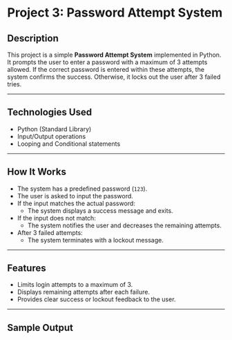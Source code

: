 # Project 3: Password Attempt System

##  Description

This project is a simple **Password Attempt System** implemented in Python. It prompts the user to enter a password with a maximum of 3 attempts allowed. If the correct password is entered within these attempts, the system confirms the success. Otherwise, it locks out the user after 3 failed tries.

---

##  Technologies Used

- Python (Standard Library)
- Input/Output operations
- Looping and Conditional statements

---

##  How It Works

- The system has a predefined password (`123`).
- The user is asked to input the password.
- If the input matches the actual password:
  - The system displays a success message and exits.
- If the input does not match:
  - The system notifies the user and decreases the remaining attempts.
- After 3 failed attempts:
  - The system terminates with a lockout message.

---

##  Features

- Limits login attempts to a maximum of 3.
- Displays remaining attempts after each failure.
- Provides clear success or lockout feedback to the user.

---

##  Sample Output

